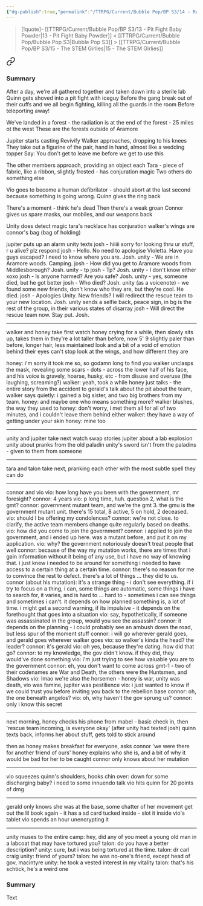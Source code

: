 ```yaml
---
{"dg-publish":true,"permalink":"/TTRPG/Current/Bubble Pop/BP S3/14 - Revive and Discharge/"}
---
```


> [!quote]- [[TTRPG/Current/Bubble Pop/BP S3/13 - Pit Fight Baby Powder\|13 - Pit Fight Baby Powder]] < [[TTRPG/Current/Bubble Pop/Bubble Pop S3\|Bubble Pop S3]] > [[TTRPG/Current/Bubble Pop/BP S3/15 - The STEM Girlies\|15 - The STEM Girlies]]
> 
<div class="transclusion internal-embed is-loaded"><a class="markdown-embed-link" href="/ttrpg/current/bubble-pop/bp-s3/13-pit-fight-baby-powder/#summary" aria-label="Open link"><svg xmlns="http://www.w3.org/2000/svg" width="24" height="24" viewBox="0 0 24 24" fill="none" stroke="currentColor" stroke-width="2" stroke-linecap="round" stroke-linejoin="round" class="svg-icon lucide-link"><path d="M10 13a5 5 0 0 0 7.54.54l3-3a5 5 0 0 0-7.07-7.07l-1.72 1.71"></path><path d="M14 11a5 5 0 0 0-7.54-.54l-3 3a5 5 0 0 0 7.07 7.07l1.71-1.71"></path></svg></a><div class="markdown-embed">



### Summary

After a day, we're all gathered together and taken down into a sterile lab
Quinn gets shoved into a pit fight with iceguy
Before the gang break out of their cuffs and we all begin fighting, killing all the guards in the room
Before teleporting away!

</div></div>



We've landed in a forest - the radiation is at the end of the forest - 25 miles ot the west
These are the forests outside of Aramore

Jupiter starts casting Revivify
Walker approaches, dropping to his knees
	They take out a figurine of the pair, hand in hand, almost like a wedding topper
	Say: You don't get to leave me before we get to use this

The other members approach, providing an object each
	Tara - piece of fabric, like a ribbon, slightly frosted - has conjuration magic
Two others do something else

Vio goes to become a human defibrilator - should abort at the last second because something is going wrong.
Quinn gives the ring back

There's a moment - think he's dead
Then there's a weak groan
Connor gives us spare masks, our mobiles, and our weapons back

Unity does detect magic
	tara's necklace has conjuration
	walker's wings are 
	connor's bag (bag of holding)

jupiter puts up an alarm
unity texts josh - hiiiii sorry for looking thru ur stuff, r u alive? plz respond
josh - Hello. No need to apologise Violetta. Have you guys escaped? I need to know where you are. Josh.
unity - We are in Aramore woods. Camping.
josh - How did you get to Aramore woods from Middlesborough? Josh.
unity - tp
josh - Tp? Josh.
unity - I don't know either xoxo
josh - Is anyone harmed? Are you safe? Josh.
unity - yes, someone died, but he got better
josh - Who died? Josh.
unity (as a voicenote) - we found some new friends, don't know who they are, but they're cool. He died.
josh - Apologies Unity. New friends? I will redirect the rescue team to your new location. Josh.
unity sends a selfie back, peace sign, in bg is the rest of the group, in their various states of disarray
josh - Will direct the rescue team now. Stay put. Josh.

---

walker and honey take first watch
honey crying for a while, then slowly sits up, takes them in
	they're a lot taller than before, now 5' 9
	slightly paler than before, longer hair, less maintained look
	and a bit of a void of emotion behind their eyes
	can't stop look at the wings, and how different they are

honey: i'm sorry it took me so, so godamn long to find you
walker unclasps the mask, revealing some scars - dots - across the lower half of his face, and his voice is gravely, hoarse, husky, etc - from disuse and overuse (the laughing, screaming?)
walker: yeah, took a while
honey just talks - the entire story from the accident to gerald's talk about the pit
about the team, walker says quietly: i gained a big sister, and two big brothers from my team.
honey: and maybe one who means something more?
walker blushes, the way they used to
honey: don't worry, i met them all for all of two minutes, and i couldn't leave them behind either
walker: they have a way of getting under your skin
honey: mine too

---

unity and jupiter take next watch
swap stories
	jupiter about a lab explosion
	unity about pranks from the old paladin
unity's sword isn't from the paladins - given to them from someone

---

tara and talon take next, pranking each other with the most subtle spell they can do

---

connor and vio
vio: how long have you been with the government, mr foresight?
connor: 4 years
vio: p long time, huh. question 2, what is the gmt?
connor: government mutant team, and we're the gmt 3. the gmu is the government mutant unit. there's 15 total, 8 active, 5 on hold, 2 deceased.
vio: should I be offering my condolences?
connor: we're not close. to clarify, the active team members change quite regularly based on deaths.
vio: how did you come to join the government?
connor: i applied to join the government, and i ended up here. was a mutant before, and put it on my application. 
vio: why? the government notoriously doesn't treat people that well
connor: because of the way my mutation works, there are times that i gain information without it being of any use, but i have no way of knowing that. i just knew i needed to be around for something
i needed to have access to a certain thing at a certain time.
connor: there's no reason for me to convince the rest to defect. there's a lot of things ... they did to us.
connor (about his mutation): it's a strange thing - i don't see everything. if i try to focus on a thing, i can, some things are automatic, some things i have to search for, it varies, and is hard to  ... hard to - sometimes i can see things and sometimes i can't. it depends on how planned something is, a lot of time. i might get a second warning, if its impulsive - it depends on the forethought that goes into a situation
vio: say, hypothetically, if someone was assassinated in the group, would you see the assassin?
connor: it depends on the planning - i could probably see an ambush down the road, but less spur of the moment stuff
connor: i will go wherever gerald goes, and gerald goes wherever walker goes
vio: so walker's kinda the head? the leader?
connor: it's gerald
vio: oh yes, because they're dating. how did that go? 
connor: to my knowledge, the gov didn't know. if they did, they would've done something
vio: i'm just trying to see how valuable you are to the government
connor: eh, you don't want to come across gmt-1 - two of their codenames are War and Death, the others were the Huntsmen, and Shadows
vio: lmao we're also the horsemen - honey is war, unity was death, vio was famine, jupiter was pestilience
vio: i just wanted to know if we could trust you before inviting you back to the rebellion base
connor: oh, the one beneath angelos?
vio: oh, why haven't the gov sprung us?
connor: only i know this secret

---

next morning, honey checks his phone
from mabel - basic check in, then 'rescue team incoming, is everyone okay' (after unity had texted josh)
quinn texts back, informs her about stuff, gets told to stick around

then as honey makes breakfast for everyone, asks connor 'we were there for another friend of ours'
honey explains who she is, and a bit of why it would be bad for her to be caught
connor only knows about her mutation

---

vio squeezes quinn's shoulders, hooks chin over: down for some discharging baby? i need to
some innuendo talk
vio hits quinn for 20 points of dmg

---

gerald only knows she was at the base, some chatter of her movement
get out the lil book again - it has a sd card tucked inside - slot it inside vio's tablet
vio spends an hour unencrypting it

---

unity muses to the entire camp: hey, did any of you meet a young old man in a labcoat that may have tortured you?
talon: do you have a better description?
unity: sure, but i was being tortured at the time. 
talon: dr carl craig
unity: friend of yours?
talon: he was no-one's friend, except head of gov, macintyre
unity: he took a vested interest in my vitality
talon: that's his schtick, he's a weird one

### Summary

Text
